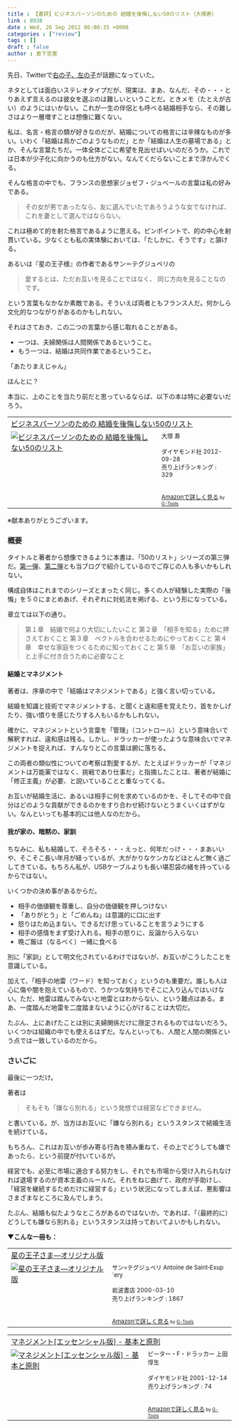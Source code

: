 ```yaml
---
title : 【書評】ビジネスパーソンのための 結婚を後悔しない50のリスト（大塚寿）
link : 8938
date : Wed, 26 Sep 2012 06:00:35 +0000
categories : ["review"]
tags : []
draft : false
author : 倉下忠憲
---
```


先日、Twitterで<a href="https://twitter.com/xxclarinetxx/status/249748987001847808/photo/1">右の子、左の子</a>が話題になっていた。

ネタとしては面白いステレオタイプだが、現実は、まあ、なんだ、その・・・とりあえず言えるのは彼女を選ぶのは難しいということだ。ときメモ（たとえが古い）のようにはいかない。これが一生の伴侶とも呼べる結婚相手なら、その難しさはより一層増すことは想像に難くない。

私は、名言・格言の類が好きなのだが、結婚についての格言には辛辣なものが多い。いわく「結婚は鳥かごのようなものだ」とか「結婚は人生の墓場である」とか、そんな言葉たちだ。一体全体どこに希望を見出せばいいのだろうか。これでは日本が少子化に向かうのも仕方がない。なんてくだらないことまで浮かんでくる。

そんな格言の中でも、フランスの思想家ジョゼフ・ジュベールの言葉は私の好みである。

<blockquote>
その女が男であったなら、友に選んでいたであろうような女でなければ、これを妻として選んではならない。
</blockquote>


これは極めて的を射た格言であるように思える。ピンポイントで、的の中心を射貫いている。少なくとも私の実体験においては、「たしかに、そうです」と頷ける。

あるいは『星の王子様』の作者であるサン＝テグジュペリの

<blockquote>
愛するとは、ただお互いを見ることではなく、
同じ方向を見ることなのです。
</blockquote>

という言葉もなかなか素敵である。そういえば両者ともフランス人だ。何かしら文化的なつながりがあるのかもしれない。

それはさておき、この二つの言葉から感じ取れることがある。

<ul>
	<li>一つは、夫婦関係は人間関係であるということ。</li>
	<li>もう一つは、結婚は共同作業であるということ。</li>
</ul>

「あたりまえじゃん」

ほんとに？

本当に、上のことを当たり前だと思っているならば、以下の本は特に必要ないだろう。

<table  border="0" cellpadding="5"><tr><td colspan="2"><a href="http://www.amazon.co.jp/%E3%83%93%E3%82%B8%E3%83%8D%E3%82%B9%E3%83%91%E3%83%BC%E3%82%BD%E3%83%B3%E3%81%AE%E3%81%9F%E3%82%81%E3%81%AE-%E7%B5%90%E5%A9%9A%E3%82%92%E5%BE%8C%E6%82%94%E3%81%97%E3%81%AA%E3%81%8450%E3%81%AE%E3%83%AA%E3%82%B9%E3%83%88-%E5%A4%A7%E5%A1%9A-%E5%AF%BF/dp/4478021228%3FSubscriptionId%3D15SMZCTB9V8NGR2TW082%26tag%3Drashita1000-22%26linkCode%3Dxm2%26camp%3D2025%26creative%3D165953%26creativeASIN%3D4478021228" target="_blank">ビジネスパーソンのための 結婚を後悔しない50のリスト</a><img src="http://www.assoc-amazon.jp/e/ir?t=rashita1000-22&l=ur2&o=9" width="1" height="1" style="border: none;" alt="" /></td></tr><tr><td valign="top"><a href="http://www.amazon.co.jp/%E3%83%93%E3%82%B8%E3%83%8D%E3%82%B9%E3%83%91%E3%83%BC%E3%82%BD%E3%83%B3%E3%81%AE%E3%81%9F%E3%82%81%E3%81%AE-%E7%B5%90%E5%A9%9A%E3%82%92%E5%BE%8C%E6%82%94%E3%81%97%E3%81%AA%E3%81%8450%E3%81%AE%E3%83%AA%E3%82%B9%E3%83%88-%E5%A4%A7%E5%A1%9A-%E5%AF%BF/dp/4478021228%3FSubscriptionId%3D15SMZCTB9V8NGR2TW082%26tag%3Drashita1000-22%26linkCode%3Dxm2%26camp%3D2025%26creative%3D165953%26creativeASIN%3D4478021228" target="_blank"><img src="http://ecx.images-amazon.com/images/I/510vO0zRQWL._SL160_.jpg" border="0" alt="ビジネスパーソンのための 結婚を後悔しない50のリスト" /></a></td><td valign="top"><font size="-1">大塚 寿 <br /><br />ダイヤモンド社  2012-09-28<br />売り上げランキング : 329<br /><br /><br /><a href="http://www.amazon.co.jp/%E3%83%93%E3%82%B8%E3%83%8D%E3%82%B9%E3%83%91%E3%83%BC%E3%82%BD%E3%83%B3%E3%81%AE%E3%81%9F%E3%82%81%E3%81%AE-%E7%B5%90%E5%A9%9A%E3%82%92%E5%BE%8C%E6%82%94%E3%81%97%E3%81%AA%E3%81%8450%E3%81%AE%E3%83%AA%E3%82%B9%E3%83%88-%E5%A4%A7%E5%A1%9A-%E5%AF%BF/dp/4478021228%3FSubscriptionId%3D15SMZCTB9V8NGR2TW082%26tag%3Drashita1000-22%26linkCode%3Dxm2%26camp%3D2025%26creative%3D165953%26creativeASIN%3D4478021228" target="_blank">Amazonで詳しく見る</a></font><font size="-2"> by <a href="http://www.goodpic.com/mt/aws/index.html" >G-Tools</a></font></td></tr></table>
※献本ありがとうございます。

<h3>概要</h3>
タイトルと著者から想像できるように本書は、「50のリスト」シリーズの第三弾だ。<a href="https://rashita.net/blog/?p=5293">第一弾</a>、<a href="https://rashita.net/blog/?p=6769">第二弾</a>とも当ブログで紹介しているのでご存じの人も多いかもしれない。

構成自体はこれまでのシリーズとまったく同じ。多くの人が経験した実際の「後悔」を５０にまとめあげ、それぞれに対処法を掲げる、という形になっている。

章立ては以下の通り。

<blockquote>
第１章　結婚で何より大切にしたいこと
第２章　「相手を知る」ために押さえておくこと
第３章　ベクトルを合わせるためにやっておくこと
第４章　幸せな家庭をつくるために知っておくこと
第５章　「お互いの家族」と上手に付き合うために必要なこと
</blockquote>

<h4>結婚とマネジメント</h4>
著者は、序章の中で「結婚はマネジメントである」と強く言い切っている。

結婚を知識と技術でマネジメントする、と聞くと違和感を覚えたり、首をかしげたり、強い憤りを感じたりする人もいるかもしれない。

確かに、マネジメントという言葉を「管理」（コントロール）という意味合いで解釈すれば、違和感は残る。しかし、ドラッカーが使ったような意味合いでマネジメントを捉えれば、すんなりとこの言葉は腑に落ちる。

この両者の類似性についての考察は割愛するが、たとえばドラッカーが「マネジメントは万能薬ではなく、挑戦であり仕事だ」と指摘したことは、著者が結婚に「修正主義」が必要、と説いていることと重なってくる。

お互いが結婚生活に、あるいは相手に何を求めているのかを、そしてその中で自分はどのような貢献ができるのかをすり合わせ続けないとうまくいくはずがない。なんといっても基本的には他人なのだから。

<h4>我が家の、暗黙の、家訓</h4>
ちなみに、私も結婚して、そろそろ・・・えっと、何年だっけ・・・まあいいや、そこそこ長い年月が経っているが、大がかりなケンカなどほとんど無く過ごしてきている。もちろん私が、USBケーブルよりも長い堪忍袋の緒を持っているからではない。

いくつかの決め事があるからだ。

<ul>
	<li>相手の価値観を尊重し、自分の価値観を押しつけない</li>
	<li>「ありがとう」と「ごめんね」は意識的に口に出す</li>
	<li>怒りはため込まない。できるだけ思っていることを言うようにする</li>
	<li>相手の感情をまず受け入れる。相手の怒りに、反論から入らない</li>
	<li>晩ご飯は（なるべく）一緒に食べる</li>
</ul>

別に「家訓」として明文化されているわけではないが、お互いがこうしたことを意識している。

加えて、「相手の地雷（ワード）を知っておく」というのも重要だ。誰しも人は心に傷や闇を抱えているもので、うかつな気持ちでそこに入り込んではいけない。ただ、地雷は踏んでみないと地雷とはわからない、という難点はある。まあ、一度踏んだ地雷を二度踏まないように心がけることは大切だ。

たぶん、上にあげたことは別に夫婦関係だけに限定されるものではないだろう。いくつかは組織の中でも使えるはずだ。なんといっても、人間と人間の関係という点では一致しているのだから。

<h3>さいごに</h3>
最後に一つだけ。

著者は

<blockquote>
そもそも「嫌なら別れる」という発想では経営などできません。
</blockquote>

と書いている。が、当方はお互いに「嫌なら別れる」というスタンスで結婚生活を続けている。

もちろん、これはお互いが歩み寄る行為を積み重ねて、その上でどうしても嫌であったら、という前提が付いているが。

経営でも、必至に市場に適合する努力をし、それでも市場から受け入れられなければ退場するのが資本主義のルールだ。それをねじ曲げて、政府が手助けし、「経営を継続するためだけに経営する」という状況になってしまえば、悪影響はさまざまなところに及んでしまう。

たぶん、結婚も似たようなところがあるのではないか。であれば、「（最終的に）どうしても嫌なら別れる」というスタンスは持っておいてよいかもしれない。

<strong>▼こんな一冊も：</strong>
<table  border="0" cellpadding="5"><tr><td colspan="2"><a href="http://www.amazon.co.jp/%E6%98%9F%E3%81%AE%E7%8E%8B%E5%AD%90%E3%81%95%E3%81%BE%E2%80%95%E3%82%AA%E3%83%AA%E3%82%B8%E3%83%8A%E3%83%AB%E7%89%88-%E3%82%B5%E3%83%B3-%E3%83%86%E3%82%B0%E3%82%B8%E3%83%A5%E3%83%9A%E3%83%AA/dp/4001156768%3FSubscriptionId%3D15SMZCTB9V8NGR2TW082%26tag%3Drashita1000-22%26linkCode%3Dxm2%26camp%3D2025%26creative%3D165953%26creativeASIN%3D4001156768" target="_blank">星の王子さま―オリジナル版</a><img src="http://www.assoc-amazon.jp/e/ir?t=rashita1000-22&l=ur2&o=9" width="1" height="1" style="border: none;" alt="" /></td></tr><tr><td valign="top"><a href="http://www.amazon.co.jp/%E6%98%9F%E3%81%AE%E7%8E%8B%E5%AD%90%E3%81%95%E3%81%BE%E2%80%95%E3%82%AA%E3%83%AA%E3%82%B8%E3%83%8A%E3%83%AB%E7%89%88-%E3%82%B5%E3%83%B3-%E3%83%86%E3%82%B0%E3%82%B8%E3%83%A5%E3%83%9A%E3%83%AA/dp/4001156768%3FSubscriptionId%3D15SMZCTB9V8NGR2TW082%26tag%3Drashita1000-22%26linkCode%3Dxm2%26camp%3D2025%26creative%3D165953%26creativeASIN%3D4001156768" target="_blank"><img src="http://ecx.images-amazon.com/images/I/41GS3WTEXRL._SL160_.jpg" border="0" alt="星の王子さま―オリジナル版" /></a></td><td valign="top"><font size="-1">サン=テグジュペリ Antoine de Saint‐Exup´ery <br /><br />岩波書店  2000-03-10<br />売り上げランキング : 1867<br /><br /><br /><a href="http://www.amazon.co.jp/%E6%98%9F%E3%81%AE%E7%8E%8B%E5%AD%90%E3%81%95%E3%81%BE%E2%80%95%E3%82%AA%E3%83%AA%E3%82%B8%E3%83%8A%E3%83%AB%E7%89%88-%E3%82%B5%E3%83%B3-%E3%83%86%E3%82%B0%E3%82%B8%E3%83%A5%E3%83%9A%E3%83%AA/dp/4001156768%3FSubscriptionId%3D15SMZCTB9V8NGR2TW082%26tag%3Drashita1000-22%26linkCode%3Dxm2%26camp%3D2025%26creative%3D165953%26creativeASIN%3D4001156768" target="_blank">Amazonで詳しく見る</a></font><font size="-2"> by <a href="http://www.goodpic.com/mt/aws/index.html" >G-Tools</a></font></td></tr></table>

<table  border="0" cellpadding="5"><tr><td colspan="2"><a href="http://www.amazon.co.jp/%E3%83%9E%E3%83%8D%E3%82%B8%E3%83%A1%E3%83%B3%E3%83%88-%E3%82%A8%E3%83%83%E3%82%BB%E3%83%B3%E3%82%B7%E3%83%A3%E3%83%AB%E7%89%88-%E5%9F%BA%E6%9C%AC%E3%81%A8%E5%8E%9F%E5%89%87-%E3%83%94%E3%83%BC%E3%82%BF%E3%83%BC%E3%83%BBF%E3%83%BB%E3%83%89%E3%83%A9%E3%83%83%E3%82%AB%E3%83%BC/dp/4478410232%3FSubscriptionId%3D15SMZCTB9V8NGR2TW082%26tag%3Drashita1000-22%26linkCode%3Dxm2%26camp%3D2025%26creative%3D165953%26creativeASIN%3D4478410232" target="_blank">マネジメント[エッセンシャル版] - 基本と原則</a><img src="http://www.assoc-amazon.jp/e/ir?t=rashita1000-22&l=ur2&o=9" width="1" height="1" style="border: none;" alt="" /></td></tr><tr><td valign="top"><a href="http://www.amazon.co.jp/%E3%83%9E%E3%83%8D%E3%82%B8%E3%83%A1%E3%83%B3%E3%83%88-%E3%82%A8%E3%83%83%E3%82%BB%E3%83%B3%E3%82%B7%E3%83%A3%E3%83%AB%E7%89%88-%E5%9F%BA%E6%9C%AC%E3%81%A8%E5%8E%9F%E5%89%87-%E3%83%94%E3%83%BC%E3%82%BF%E3%83%BC%E3%83%BBF%E3%83%BB%E3%83%89%E3%83%A9%E3%83%83%E3%82%AB%E3%83%BC/dp/4478410232%3FSubscriptionId%3D15SMZCTB9V8NGR2TW082%26tag%3Drashita1000-22%26linkCode%3Dxm2%26camp%3D2025%26creative%3D165953%26creativeASIN%3D4478410232" target="_blank"><img src="http://ecx.images-amazon.com/images/I/41AY8WEF74L._SL160_.jpg" border="0" alt="マネジメント[エッセンシャル版] - 基本と原則" /></a></td><td valign="top"><font size="-1">ピーター・F・ドラッカー 上田 惇生 <br /><br />ダイヤモンド社  2001-12-14<br />売り上げランキング : 74<br /><br /><br /><a href="http://www.amazon.co.jp/%E3%83%9E%E3%83%8D%E3%82%B8%E3%83%A1%E3%83%B3%E3%83%88-%E3%82%A8%E3%83%83%E3%82%BB%E3%83%B3%E3%82%B7%E3%83%A3%E3%83%AB%E7%89%88-%E5%9F%BA%E6%9C%AC%E3%81%A8%E5%8E%9F%E5%89%87-%E3%83%94%E3%83%BC%E3%82%BF%E3%83%BC%E3%83%BBF%E3%83%BB%E3%83%89%E3%83%A9%E3%83%83%E3%82%AB%E3%83%BC/dp/4478410232%3FSubscriptionId%3D15SMZCTB9V8NGR2TW082%26tag%3Drashita1000-22%26linkCode%3Dxm2%26camp%3D2025%26creative%3D165953%26creativeASIN%3D4478410232" target="_blank">Amazonで詳しく見る</a></font><font size="-2"> by <a href="http://www.goodpic.com/mt/aws/index.html" >G-Tools</a></font></td></tr></table>

